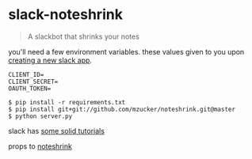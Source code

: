 # slack-noteshrink
> A slackbot that shrinks your notes

you'll need a few environment variables. these values given to you upon [creating a new slack app](https://api.slack.com/apps?new_app=1).

```
CLIENT_ID=
CLIENT_SECRET=
OAUTH_TOKEN=
```

```
$ pip install -r requirements.txt
$ pip install git+git://github.com/mzucker/noteshrink.git@master
$ python server.py
```

slack has [some solid tutorials](https://api.slack.com/tutorials)

props to [noteshrink](https://github.com/mzucker/noteshrink)
